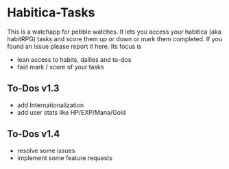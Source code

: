 # Habitica-Tasks

This is a watchapp for pebble watches. It lets you access your habitica (aka habitRPG) tasks and score them up or down or mark them completed. If you found an issue please report it here.
Its focus is 
- lean access to habits, dailies and to-dos
- fast mark / score of your tasks

## To-Dos v1.3
- add Internationalization
- add user stats like HP/EXP/Mana/Gold

## To-Dos v1.4
- resolve some issues
- implement some feature requests
